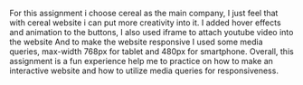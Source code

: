 For this assignment i choose cereal as the main company, I just feel that with cereal website i can put more creativity into it. I added hover effects and animation to the buttons, 
I also used iframe to attach youtube video into the website
And to make the website responsive I used some media queries, max-width 768px for tablet and 480px for smartphone.
Overall, this assignment is a fun experience help me to practice on how to make an interactive website and how to utilize media queries for responsiveness.
